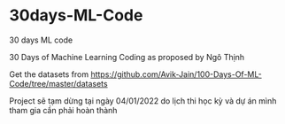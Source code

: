 # 30days-ML-Code
30 days ML code

30 Days of Machine Learning Coding as proposed by Ngô Thịnh

Get the datasets from https://github.com/Avik-Jain/100-Days-Of-ML-Code/tree/master/datasets

Project sẽ tạm dừng tại ngày 04/01/2022 do lịch thi học kỳ và dự án mình tham gia cần phải hoàn thành
